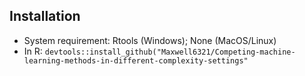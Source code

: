 ## Installation 
- System requirement: Rtools (Windows); None (MacOS/Linux)
- In R: ```devtools::install_github("Maxwell6321/Competing-machine-learning-methods-in-different-complexity-settings" ```
